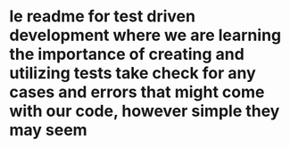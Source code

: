 # le readme for test driven development where we are learning the importance of creating and utilizing tests take check for any cases and errors that might come with our code, however simple they may seem
